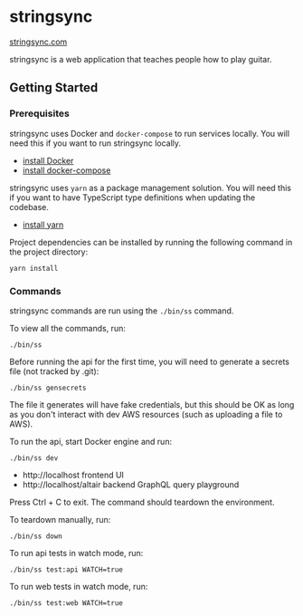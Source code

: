 # stringsync

[stringsync.com](https://stringsync.com)

stringsync is a web application that teaches people how to play guitar.

## Getting Started

### Prerequisites

stringsync uses Docker and `docker-compose` to run services locally. You will need this if you want to run stringsync locally.

- [install Docker](https://docs.docker.com/install/)
- [install docker-compose](https://docs.docker.com/compose/install/)

stringsync uses `yarn` as a package management solution. You will need this if you want to have TypeScript type definitions when updating the codebase.

- [install yarn](https://yarnpkg.com/lang/en/docs/install/)

Project dependencies can be installed by running the following command in the project directory:

```
yarn install
```

### Commands

stringsync commands are run using the `./bin/ss` command.

To view all the commands, run:

```
./bin/ss
```

Before running the api for the first time, you will need to generate a secrets file (not tracked by .git):

```
./bin/ss gensecrets
```

The file it generates will have fake credentials, but this should be OK as long as you don't interact with dev AWS resources (such as uploading a file to AWS).

To run the api, start Docker engine and run:

```
./bin/ss dev
```

- http://localhost frontend UI
- http://localhost/altair backend GraphQL query playground

Press Ctrl + C to exit. The command should teardown the environment.

To teardown manually, run:

```
./bin/ss down
```

To run api tests in watch mode, run:

```
./bin/ss test:api WATCH=true
```

To run web tests in watch mode, run:

```
./bin/ss test:web WATCH=true
```
